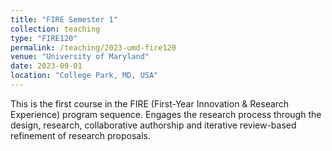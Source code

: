 ```yaml
---
title: "FIRE Semester 1"
collection: teaching
type: "FIRE120"
permalink: /teaching/2023-umd-fire120
venue: "University of Maryland"
date: 2023-09-01
location: "College Park, MD, USA"
---
```


This is the first course in the FIRE (First-Year Innovation & Research Experience) program sequence. Engages the research process through the design, research, collaborative authorship and iterative review-based refinement of research proposals.